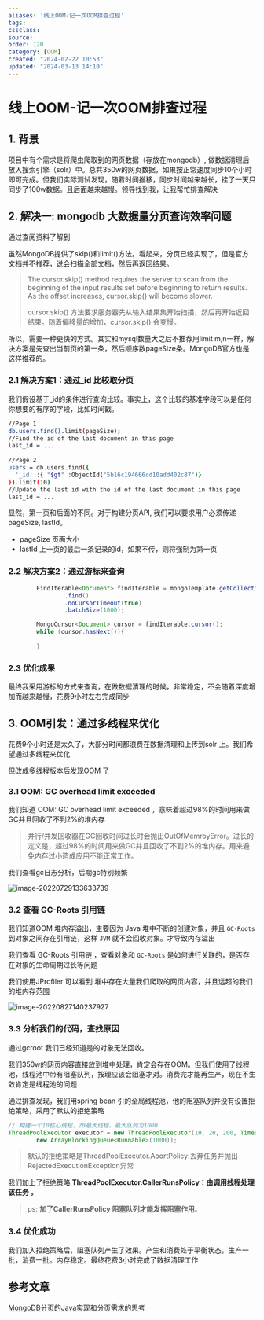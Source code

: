 ```yaml
---
aliases: '线上OOM-记一次OOM排查过程'
tags: 
cssclass:
source:
order: 120
category: [OOM]
created: "2024-02-22 10:53"
updated: "2024-03-13 14:10"
---
```


# 线上OOM-记一次OOM排查过程

## 1. 背景

项目中有个需求是将爬虫爬取到的网页数据（存放在mongodb）, 做数据清理后放入搜索引擎（solr）中。总共350w的网页数据，如果按正常速度同步10个小时即可完成。但我们实际测试发现，随着时间推移，同步时间越来越长，挂了一天只同步了100w数据。且后面越来越慢。领导找到我，让我帮忙排查解决

## 2. 解决一: mongodb 大数据量分页查询效率问题

通过查阅资料了解到

虽然MongoDB提供了skip()和limit()方法。看起来，分页已经实现了，但是官方文档并不推荐，说会扫描全部文档，然后再返回结果。

>The cursor.skip() method requires the server to scan from the beginning of the input results set before beginning to return results. As the offset increases, cursor.skip() will become slower.
>
>cursor.skip() 方法要求服务器先从输入结果集开始扫描，然后再开始返回结果。随着偏移量的增加，cursor.skip() 会变慢。

所以，需要一种更快的方式。其实和mysql数量大之后不推荐用limit m,n一样，解决方案是先查出当前页的第一条，然后顺序数pageSize条。MongoDB官方也是这样推荐的。

### 2.1 解决方案1：通过_id 比较取分页

我们假设基于_id的条件进行查询比较。事实上，这个比较的基准字段可以是任何你想要的有序的字段，比如时间戳。

```bash
//Page 1
db.users.find().limit(pageSize);
//Find the id of the last document in this page
last_id = ...
 
//Page 2
users = db.users.find({
  '_id' :{ "$gt" :ObjectId("5b16c194666cd10add402c87")}
}).limit(10)
//Update the last id with the id of the last document in this page
last_id = ...
```

显然，第一页和后面的不同。对于构建分页API, 我们可以要求用户必须传递pageSize, lastId。

- pageSize 页面大小
- lastId 上一页的最后一条记录的id，如果不传，则将强制为第一页

### 2.2 解决方案2：通过游标来查询

```java
        FindIterable<Document> findIterable = mongoTemplate.getCollection(mongoTemplate.getCollectionName(tClass))
                .find()
                .noCursorTimeout(true)
                .batchSize(1000);

        MongoCursor<Document> cursor = findIterable.cursor();
        while (cursor.hasNext()){
        
        }
```

### 2.3 优化成果

最终我采用游标的方式来查询，在做数据清理的时候，非常稳定，不会随着深度增加而越来越慢，花费9小时左右完成同步

## 3. OOM引发：通过多线程来优化

花费9个小时还是太久了，大部分时间都浪费在数据清理和上传到solr 上。我们希望通过多线程来优化

但改成多线程版本后发现OOM 了

### 3.1 OOM: GC overhead limit exceeded

我们知道 OOM: GC overhead limit exceeded ，意味着超过98%的时间用来做GC并且回收了不到2%的堆内存

> 并行/并发回收器在GC回收时间过长时会抛出OutOfMemroyError。过长的定义是，超过98%的时间用来做GC并且回收了不到2%的堆内存。用来避免内存过小造成应用不能正常工作。

我们查看gc日志分析，后期gc特别频繁

![image-20220729133633739](https://cdn.jsdelivr.net/gh/MrJackC/PicGoImages/other/202403131410551.png)

### 3.2 查看 GC-Roots 引用链

我们知道OOM 堆内存溢出，主要因为 Java 堆中不断的创建对象，并且 `GC-Roots` 到对象之间存在引用链，这样 `JVM` 就不会回收对象。才导致内存溢出

我们查看 GC-Roots 引用链 ，查看对象和 `GC-Roots` 是如何进行关联的，是否存在对象的生命周期过长等问题

我们使用JProfiler 可以看到 堆中存在大量我们爬取的网页内容，并且远超的我们的堆内存范围

![image-20220827140237927](https://cdn.jsdelivr.net/gh/MrJackC/PicGoImages/other/202403131410604.png)

### 3.3 分析我们的代码，查找原因

通过gcroot 我们已经知道是的对象无法回收。

我们350w的网页内容直接放到堆中处理，肯定会存在OOM。但我们使用了线程池，线程池中带有阻塞队列，按理应该会阻塞才对。消费完才能再生产，现在不生效肯定是线程池的问题

通过排查发现，我们用spring bean 引的全局线程池，他的阻塞队列并没有设置拒绝策略，采用了默认的拒绝策略

```java
// 构建一个10核心线程，20最大线程，最大队列为1000
ThreadPoolExecutor executor = new ThreadPoolExecutor(10, 20, 200, TimeUnit.MILLISECONDS,
        new ArrayBlockingQueue<Runnable>(1000));
```

> 默认的拒绝策略是ThreadPoolExecutor.AbortPolicy:丢弃任务并抛出RejectedExecutionException异常

我们加上了拒绝策略,**ThreadPoolExecutor.CallerRunsPolicy：由调用线程处理该任务 。**

> ps: **加了CallerRunsPolicy 阻塞队列才能发挥阻塞作用**。

### 3.4 优化成功

我们加入拒绝策略后，阻塞队列产生了效果。产生和消费处于平衡状态，生产一批，消费一批。内存稳定。最终花费3小时完成了数据清理工作

## 参考文章

[MongoDB分页的Java实现和分页需求的思考](https://www.cnblogs.com/woshimrf/p/mongodb-pagenation-performance.html)
